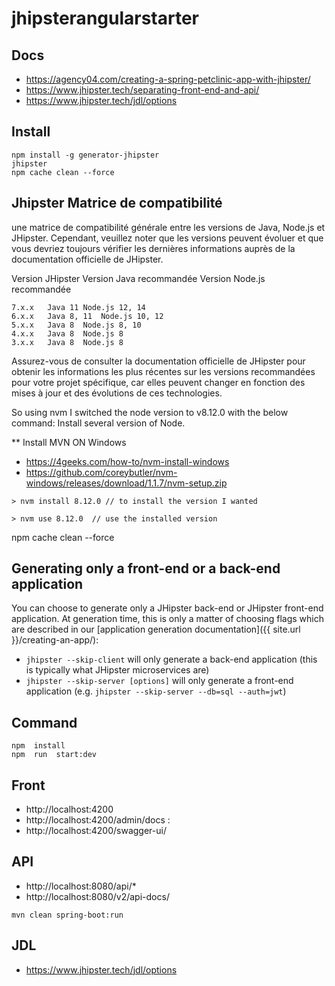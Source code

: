 # jhipsterangularstarter

## Docs

- https://agency04.com/creating-a-spring-petclinic-app-with-jhipster/
- https://www.jhipster.tech/separating-front-end-and-api/
- https://www.jhipster.tech/jdl/options


## Install

```
npm install -g generator-jhipster
jhipster
npm cache clean --force
```

##  Jhipster Matrice de compatibilité

une matrice de compatibilité générale entre les versions de Java, Node.js et JHipster. Cependant, veuillez noter que les versions peuvent évoluer et que vous devriez toujours vérifier les dernières informations auprès de la documentation officielle de JHipster.

Version JHipster	Version Java recommandée	Version Node.js recommandée

```
7.x.x	Java 11	Node.js 12, 14
6.x.x	Java 8, 11	Node.js 10, 12
5.x.x	Java 8	Node.js 8, 10
4.x.x	Java 8	Node.js 8
3.x.x	Java 8	Node.js 8

```
Assurez-vous de consulter la documentation officielle de JHipster pour obtenir les informations les plus récentes sur les versions recommandées pour votre projet spécifique, car elles peuvent changer en fonction des mises à jour et des évolutions de ces technologies.

So using nvm I switched the node version to v8.12.0 with the below command:
Install several version of Node.

** Install MVN ON Windows
- https://4geeks.com/how-to/nvm-install-windows
- https://github.com/coreybutler/nvm-windows/releases/download/1.1.7/nvm-setup.zip
  
```
> nvm install 8.12.0 // to install the version I wanted

> nvm use 8.12.0  // use the installed version

```

npm cache clean --force
## Generating only a front-end or a back-end application

You can choose to generate only a JHipster back-end or JHipster front-end application. At generation time, this is only a matter of choosing flags which are described in our [application generation documentation]({{ site.url }}/creating-an-app/):

- `jhipster --skip-client` will only generate a back-end application (this is typically what JHipster microservices are)
- `jhipster --skip-server [options]` will only generate a front-end application (e.g. `jhipster --skip-server --db=sql --auth=jwt`)

## Command

```
npm  install
npm  run  start:dev

```

##   Front 

- http://localhost:4200
- http://localhost:4200/admin/docs   :
- http://localhost:4200/swagger-ui/

##  API

- http://localhost:8080/api/*
- http://localhost:8080/v2/api-docs/


```
mvn clean spring-boot:run

```

## JDL

- https://www.jhipster.tech/jdl/options
